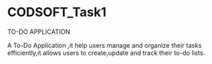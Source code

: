 # CODSOFT_Task1
TO-DO APPLICATION


A To-Do Application ,it help users manage and organize their tasks efficiently,it allows users to create,update and track their to-do lists.
